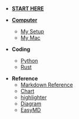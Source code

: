 * [**START HERE**](/)

* [**Computer**](computer/README.md)
  * [My Setup](computer/setup.md)
  * [My Mac]()

* **Coding**
  * [Python]()
  * [Rust](coding/rust/README.md)

- **Reference**
  - [Markdown Reference](extra/reference.md)
  - [Chart](extra/chart.md)
  - [highlighter](extra/language_highlight.md)
  - [Diagram](extra/diagram.md)
  - [EasyMD](extra/easy_md.md)